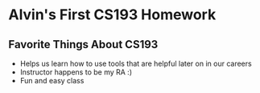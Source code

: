 # Alvin's First CS193 Homework





## Favorite Things About CS193
- Helps us learn how to use tools that are helpful later on in our careers
- Instructor happens to be my RA :)
- Fun and easy class



